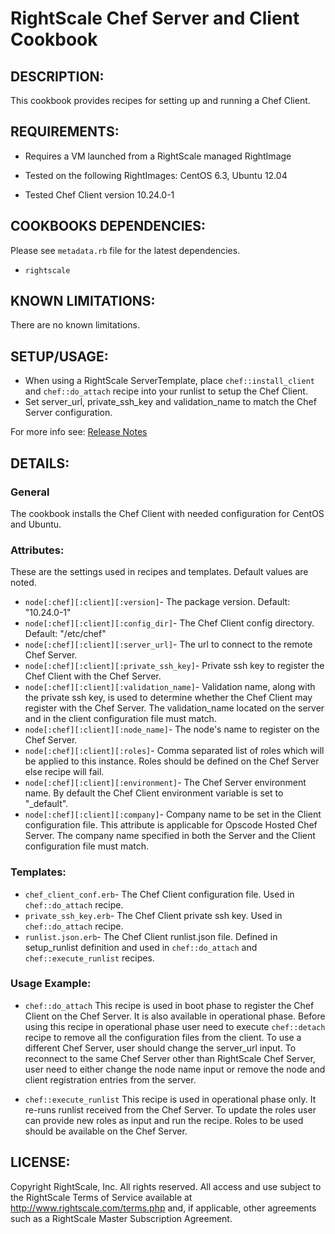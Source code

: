 # RightScale Chef Server and Client Cookbook

## DESCRIPTION:

This cookbook provides recipes for setting up and running a Chef Client.

## REQUIREMENTS:

* Requires a VM launched from a RightScale managed RightImage

* Tested on the following RightImages: CentOS 6.3, Ubuntu 12.04

* Tested Chef Client version 10.24.0-1

## COOKBOOKS DEPENDENCIES:

Please see `metadata.rb` file for the latest dependencies.
* `rightscale`

## KNOWN LIMITATIONS:

There are no known limitations.

## SETUP/USAGE:

* When using a RightScale ServerTemplate, place `chef::install_client`
  and `chef::do_attach` recipe into your runlist to setup the Chef
  Client.
* Set server_url, private_ssh_key and validation_name to match the Chef Server
  configuration.

For more info see: [Release Notes](http://support.rightscale.com/18-Release_Notes/ServerTemplates_and_RightImages/v13.4#Chef_Client_\(v13.4\))

## DETAILS:

### General

The cookbook installs the Chef Client with needed configuration for CentOS and
Ubuntu.

### Attributes:

These are the settings used in recipes and templates. Default values are noted.
* `node[:chef][:client][:version]`-
  The package version. Default: "10.24.0-1"
* `node[:chef][:client][:config_dir]`-
  The Chef Client config directory. Default: "/etc/chef"
* `node[:chef][:client][:server_url]`-
  The url to connect to the remote Chef Server.
* `node[:chef][:client][:private_ssh_key]`-
  Private ssh key to register the Chef Client with the Chef Server.
* `node[:chef][:client][:validation_name]`-
  Validation name, along with the private ssh key, is used to determine whether
  the Chef Client may register with the Chef Server. The validation_name 
  located on the server and in the client configuration file must match.
* `node[:chef][:client][:node_name]`-
  The node's name to register on the Chef Server.
* `node[:chef][:client][:roles]`-
  Comma separated list of roles which will be applied to this instance. Roles
  should be defined on the Chef Server else recipe will fail.
* `node[:chef][:client][:environment]`-
  The Chef Server environment name. By default the Chef Client environment
  variable is set to "_default".
* `node[:chef][:client][:company]`-
  Company name to be set in the Client configuration file. This attribute is 
  applicable for Opscode Hosted Chef Server. The company name specified in both
  the Server and the Client configuration file must match.

### Templates:

* `chef_client_conf.erb`-
  The Chef Client configuration file. Used in `chef::do_attach` recipe.
* `private_ssh_key.erb`-
  The Chef Client private ssh key. Used in `chef::do_attach` recipe.
* `runlist.json.erb`-
  The Chef Client runlist.json file. Defined in setup_runlist definition and
  used in `chef::do_attach` and `chef::execute_runlist` recipes.

### Usage Example:

* `chef::do_attach`
  This recipe is used in boot phase to register the Chef Client on the Chef
  Server. It is also available in operational phase. Before using this recipe
  in operational phase user need to execute `chef::detach` recipe to remove
  all the configuration files from the client. To use a different Chef Server,
  user should change the server_url input. To reconnect to the same Chef Server
  other than RightScale Chef Server, user need to either change the node name
  input or remove the node and client registration entries from the server.

* `chef::execute_runlist`
  This recipe is used in operational phase only. It re-runs runlist received
  from the Chef Server. To update the roles user can provide new roles as input
  and run the recipe. Roles to be used should be available on the Chef Server.

## LICENSE:

Copyright RightScale, Inc. All rights reserved.
All access and use subject to the RightScale Terms of Service available at
http://www.rightscale.com/terms.php and, if applicable, other agreements
such as a RightScale Master Subscription Agreement.
